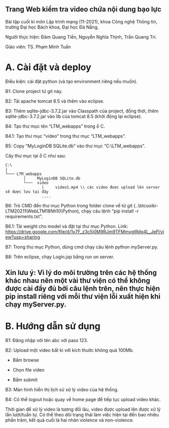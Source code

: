 ## Trang Web kiểm tra video chứa nội dung bạo lực

Bài tập cuối kì môn Lập trình mạng (11-2021), khoa Công nghệ Thông tin, trường Đại học Bách khoa, Đại học Đà Nẵng.

Người thực hiện: Đàm Quang Tiến, Nguyễn Nghĩa Thịnh, Trần Quang Trí.

Giáo viên: TS. Phạm Minh Tuấn

# A.	Cài đặt và deploy

Điều kiện: cài đặt python (và tạo environment riêng nếu muốn).

B1: Clone project từ git này.

B2: Tải apache tomcat 8.5 và thêm vào eclipse.

B3: Thêm sqlite-jdbc-3.7.2.jar vào Classpath của project, đồng thời, thêm sqlite-jdbc-3.7.2.jar vào lib của tomcat 8.5 (khởi động lại eclipse).

B4: Tạo thư mục tên “LTM_webapps” trong ổ C.

B4.1: Tạo thư mục “video” trong thư mục “LTM_webapps”.

B5: Copy “MyLoginDB SQLite.db” vào thư mục “C:\LTM_webapps”.

Cây thư mục tại ổ C như sau:
```
C:\
|
└─── LTM_webapps
        |     MyLoginDB SQLite.db
        └───  video
                |     video1.mp4 \\ các video được upload lên server sẽ được lưu tại đây   
                ....
```

B6: Trỏ CMD đến thư mục Python trong folder clone về từ git (..\btcuoiki-LTM20211\WebLTM18Nh10\Python), chạy câu lệnh “pip install -r requirements.txt”.

B6.1: Tải weight cho model và đặt tại thư mục Python.
Link: https://drive.google.com/file/d/1y7F_z3c5j0M9RJm9TFMmygtRdg4L_JeP/view?usp=sharing

B7: Trong thư mục Python, dùng cmd chạy câu lệnh python myServer.py.

B8: Trên eclipse, chạy Login.jsp bằng run on server.

## Xin lưu ý: Vì lý do môi trường trên các hệ thống khác nhau nên một vài thư viện có thể không được cài đầy đủ bởi câu lệnh trên, nên thực hiện pip install riêng với mỗi thư viện lỗi xuất hiện khi chạy myServer.py.


# B.	Hướng dẫn sử dụng

B1: Đăng nhập với tên abc với pass 123.

B2: Upload một video bất kì với kích thước không quá 100Mb.

-	Bấm browse

-	Chọn file video

-	Bấm submit

B3: Màn hình hiển thị lịch sử xử lý video của hệ thống.

B4: Có thể logout hoặc quay về home page để tiếp tục upload video khác. 

Thời gian để xử lý video là tương đối lâu, video được upload lên được xử lý lần lượt/tuần tự. Có thể theo dõi trạng thái làm việc hiện tại đến bao nhiêu phần trăm, kết quả cuối là hai nhãn violence và non-violence.
